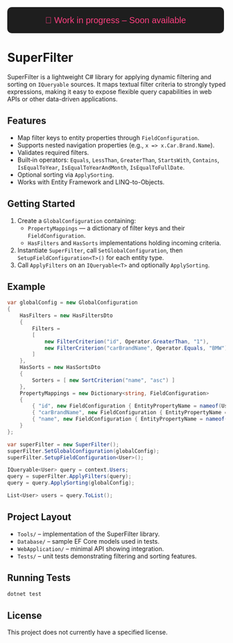 <svg width="500" height="60" xmlns="http://www.w3.org/2000/svg">
  <style>
    @keyframes blink {
      0%, 100% { opacity: 1; }
      50% { opacity: 0.3; }
    }
    .text {
      font-family: sans-serif;
      font-size: 20px;
      animation: blink 1.5s infinite;
      fill: #ff4081;
    }
    .background {
      fill: #1e1e1e;
    }
  </style>
  <rect class="background" width="100%" height="100%" rx="10" />
  <text x="50%" y="50%" text-anchor="middle" alignment-baseline="central" class="text">
    🚧 Work in progress – Soon available
  </text>
</svg>

# SuperFilter

SuperFilter is a lightweight C# library for applying dynamic filtering and sorting on `IQueryable` sources. It maps textual filter criteria to strongly typed expressions, making it easy to expose flexible query capabilities in web APIs or other data-driven applications.

## Features

- Map filter keys to entity properties through `FieldConfiguration`.
- Supports nested navigation properties (e.g., `x => x.Car.Brand.Name`).
- Validates required filters.
- Built‑in operators: `Equals`, `LessThan`, `GreaterThan`, `StartsWith`, `Contains`, `IsEqualToYear`, `IsEqualToYearAndMonth`, `IsEqualToFullDate`.
- Optional sorting via `ApplySorting`.
- Works with Entity Framework and LINQ-to-Objects.

## Getting Started

1. Create a `GlobalConfiguration` containing:
   - `PropertyMappings` — a dictionary of filter keys and their `FieldConfiguration`.
   - `HasFilters` and `HasSorts` implementations holding incoming criteria.
2. Instantiate `SuperFilter`, call `SetGlobalConfiguration`, then `SetupFieldConfiguration<T>()` for each entity type.
3. Call `ApplyFilters` on an `IQueryable<T>` and optionally `ApplySorting`.

## Example

```csharp
var globalConfig = new GlobalConfiguration
{
    HasFilters = new HasFiltersDto
    {
        Filters =
        [
            new FilterCriterion("id", Operator.GreaterThan, "1"),
            new FilterCriterion("carBrandName", Operator.Equals, "BMW")
        ]
    },
    HasSorts = new HasSortsDto
    {
        Sorters = [ new SortCriterion("name", "asc") ]
    },
    PropertyMappings = new Dictionary<string, FieldConfiguration>
    {
        { "id", new FieldConfiguration { EntityPropertyName = nameof(User.Id), Selector = (Expression<Func<User, object>>)(u => u.Id) } },
        { "carBrandName", new FieldConfiguration { EntityPropertyName = nameof(User.Car.Brand.Name), Selector = (Expression<Func<User, object>>)(u => u.Car.Brand.Name) } },
        { "name", new FieldConfiguration { EntityPropertyName = nameof(User.Name), Selector = (Expression<Func<User, object>>)(u => u.Name) } }
    }
};

var superFilter = new SuperFilter();
superFilter.SetGlobalConfiguration(globalConfig);
superFilter.SetupFieldConfiguration<User>();

IQueryable<User> query = context.Users;
query = superFilter.ApplyFilters(query);
query = query.ApplySorting(globalConfig);

List<User> users = query.ToList();
```

## Project Layout

- `Tools/` – implementation of the SuperFilter library.
- `Database/` – sample EF Core models used in tests.
- `WebApplication/` – minimal API showing integration.
- `Tests/` – unit tests demonstrating filtering and sorting features.

## Running Tests

```bash
dotnet test
```

## License

This project does not currently have a specified license.
